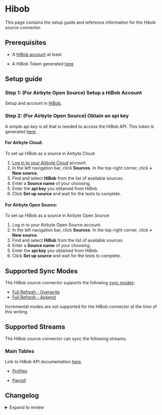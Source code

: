 # Hibob

This page contains the setup guide and reference information for the Hibob source connector.

## Prerequisites

- A [HiBob account](https://www.hibob.com) at least
<!-- env:oss -->
- A HiBob Token generated [here](https://apidocs.hibob.com/reference/getting-started-with-bob-api#test-endpoints)
  <!-- /env:oss -->

## Setup guide

<!-- env:oss -->

### Step 1: (For Airbyte Open Source) Setup a HiBob Account

Setup and account in [HiBob](https://www.hibob.com/). 


### Step 2: (For Airbyte Open Source) Obtain an api key

A simple api key is all that is needed to access the HiBob API. This token is generated [here](https://apidocs.hibob.com/docs/api-service-users#step-1-create-a-new-api-service-user).


#### For Airbyte Cloud:

To set up HiBob as a source in Airbyte Cloud:

1. [Log in to your Airbyte Cloud](https://cloud.airbyte.com/workspaces) account.
2. In the left navigation bar, click **Sources**. In the top-right corner, click **+ New source**.
3. Find and select **HiBob** from the list of available sources.
4. Enter a **Source name** of your choosing.
5. Enter the **api key** you obtained from HiBob.
6. Click **Set up source** and wait for the tests to complete.

<!-- /env:cloud -->

<!-- env:oss -->

#### For Airbyte Open Source:

To set up HiBob as a source in Airbyte Open Source:

1. Log in to your Airbyte Open Source account.
2. In the left navigation bar, click **Sources**. In the top-right corner, click **+ New source**.
3. Find and select **HiBob** from the list of available sources.
4. Enter a **Source name** of your choosing.
5. Enter the **api key** you obtained from HiBob.
6. Click **Set up source** and wait for the tests to complete.

<!-- /env:oss -->

## Supported Sync Modes

The HiBob source connector supports the following [sync modes](https://docs.airbyte.com/cloud/core-concepts#connection-sync-modes):

- [Full Refresh - Overwrite](https://docs.airbyte.com/understanding-airbyte/connections/full-refresh-overwrite/)
- [Full Refresh - Append](https://docs.airbyte.com/understanding-airbyte/connections/full-refresh-append)

Incremental modes are not supported for the HiBob connector at the time of this writing.

## Supported Streams

The HiBob source connector can sync the following streams.

### Main Tables

Link to HiBob API documentation [here](https://apidocs.hibob.com/docs/).

- [Profiles](https://apidocs.hibob.com/reference/get_profiles)

- [Payroll](https://apidocs.hibob.com/reference/get_payroll-history)


## Changelog

<details>
  <summary>Expand to review</summary>

| Version  | Date       | Pull Request                                             | Subject                                                                                                                              |
|:---------|:-----------|:---------------------------------------------------------|:-------------------------------------------------------------------------------------------------------------------------------------|
| 0.2.35 | 2025-10-21 | [68251](https://github.com/airbytehq/airbyte/pull/68251) | Update dependencies |
| 0.2.34 | 2025-10-14 | [67915](https://github.com/airbytehq/airbyte/pull/67915) | Update dependencies |
| 0.2.33 | 2025-10-07 | [67404](https://github.com/airbytehq/airbyte/pull/67404) | Update dependencies |
| 0.2.32 | 2025-09-30 | [66400](https://github.com/airbytehq/airbyte/pull/66400) | Update dependencies |
| 0.2.31 | 2025-09-09 | [66072](https://github.com/airbytehq/airbyte/pull/66072) | Update dependencies |
| 0.2.30 | 2025-08-23 | [65377](https://github.com/airbytehq/airbyte/pull/65377) | Update dependencies |
| 0.2.29 | 2025-08-09 | [64624](https://github.com/airbytehq/airbyte/pull/64624) | Update dependencies |
| 0.2.28 | 2025-08-02 | [64219](https://github.com/airbytehq/airbyte/pull/64219) | Update dependencies |
| 0.2.27 | 2025-07-26 | [63816](https://github.com/airbytehq/airbyte/pull/63816) | Update dependencies |
| 0.2.26 | 2025-07-19 | [63526](https://github.com/airbytehq/airbyte/pull/63526) | Update dependencies |
| 0.2.25 | 2025-07-12 | [60699](https://github.com/airbytehq/airbyte/pull/60699) | Update dependencies |
| 0.2.24 | 2025-06-10 | [61501](https://github.com/airbytehq/airbyte/pull/61501) | Add employees stream |
| 0.2.23 | 2025-05-10 | [59801](https://github.com/airbytehq/airbyte/pull/59801) | Update dependencies |
| 0.2.22 | 2025-05-03 | [58784](https://github.com/airbytehq/airbyte/pull/58784) | Update dependencies |
| 0.2.21 | 2025-04-19 | [58206](https://github.com/airbytehq/airbyte/pull/58206) | Update dependencies |
| 0.2.20 | 2025-04-12 | [57740](https://github.com/airbytehq/airbyte/pull/57740) | Update dependencies |
| 0.2.19 | 2025-04-05 | [57099](https://github.com/airbytehq/airbyte/pull/57099) | Update dependencies |
| 0.2.18 | 2025-03-29 | [56646](https://github.com/airbytehq/airbyte/pull/56646) | Update dependencies |
| 0.2.17 | 2025-03-22 | [56067](https://github.com/airbytehq/airbyte/pull/56067) | Update dependencies |
| 0.2.16 | 2025-03-10 | [55674](https://github.com/airbytehq/airbyte/pull/55674) | Change check stream from payrolls to profiles |
| 0.2.15 | 2025-03-08 | [55484](https://github.com/airbytehq/airbyte/pull/55484) | Update dependencies |
| 0.2.14 | 2025-03-01 | [54742](https://github.com/airbytehq/airbyte/pull/54742) | Update dependencies |
| 0.2.13 | 2025-02-22 | [54314](https://github.com/airbytehq/airbyte/pull/54314) | Update dependencies |
| 0.2.12 | 2025-02-15 | [53809](https://github.com/airbytehq/airbyte/pull/53809) | Update dependencies |
| 0.2.11 | 2025-02-08 | [53265](https://github.com/airbytehq/airbyte/pull/53265) | Update dependencies |
| 0.2.10 | 2025-02-01 | [52737](https://github.com/airbytehq/airbyte/pull/52737) | Update dependencies |
| 0.2.9 | 2025-01-25 | [52220](https://github.com/airbytehq/airbyte/pull/52220) | Update dependencies |
| 0.2.8 | 2025-01-18 | [51802](https://github.com/airbytehq/airbyte/pull/51802) | Update dependencies |
| 0.2.7 | 2025-01-11 | [51201](https://github.com/airbytehq/airbyte/pull/51201) | Update dependencies |
| 0.2.6 | 2024-12-28 | [50628](https://github.com/airbytehq/airbyte/pull/50628) | Update dependencies |
| 0.2.5 | 2024-12-21 | [50132](https://github.com/airbytehq/airbyte/pull/50132) | Update dependencies |
| 0.2.4 | 2024-12-14 | [49595](https://github.com/airbytehq/airbyte/pull/49595) | Update dependencies |
| 0.2.3 | 2024-12-12 | [49240](https://github.com/airbytehq/airbyte/pull/49240) | Update dependencies |
| 0.2.2 | 2024-12-11 | [48972](https://github.com/airbytehq/airbyte/pull/48972) | Starting with this version, the Docker image is now rootless. Please note that this and future versions will not be compatible with Airbyte versions earlier than 0.64 |
| 0.2.1 | 2024-10-28 | [47672](https://github.com/airbytehq/airbyte/pull/47672) | Update dependencies |
| 0.2.0 | 2024-08-21 | [44542](https://github.com/airbytehq/airbyte/pull/44542) | Refactor connector to manifest-only format |
| 0.1.3 | 2024-08-17 | [44298](https://github.com/airbytehq/airbyte/pull/44298) | Update dependencies |
| 0.1.2 | 2024-08-12 | [43853](https://github.com/airbytehq/airbyte/pull/43853) | Update dependencies |
| 0.1.1 | 2024-08-10 | [43519](https://github.com/airbytehq/airbyte/pull/43519) | Update dependencies |
| 0.1.0 | 2024-08-06 | [43336](https://github.com/airbytehq/airbyte/pull/43336) | New Source: HiBob |
</details>
